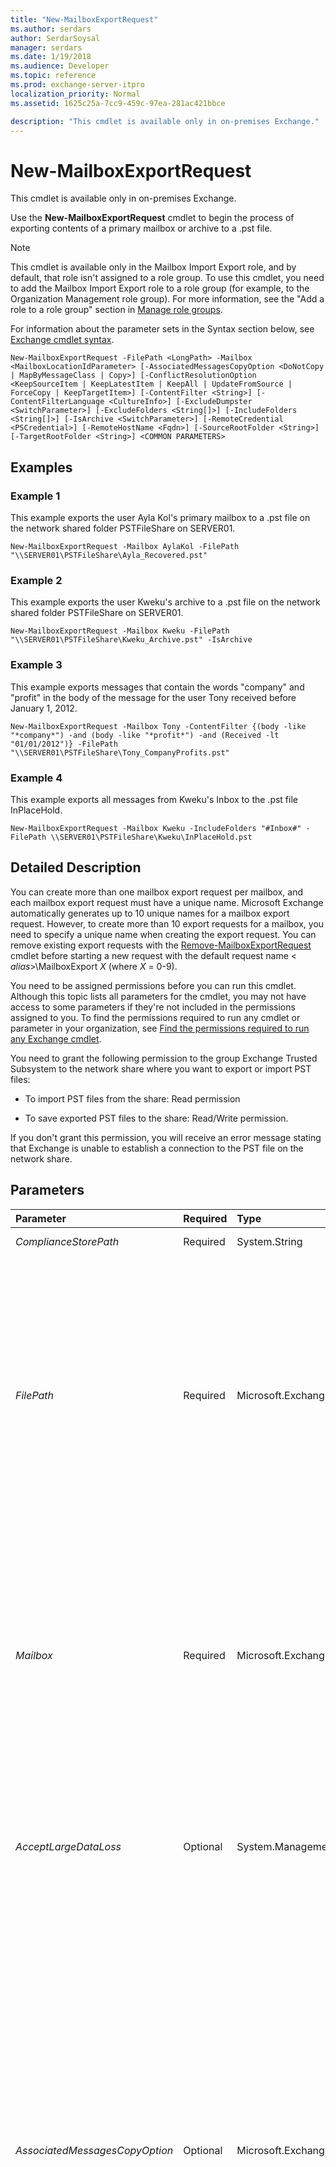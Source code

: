 ```yaml
---
title: "New-MailboxExportRequest"
ms.author: serdars
author: SerdarSoysal
manager: serdars
ms.date: 1/19/2018
ms.audience: Developer
ms.topic: reference
ms.prod: exchange-server-itpro
localization_priority: Normal
ms.assetid: 1625c25a-7cc9-459c-97ea-281ac421bbce

description: "This cmdlet is available only in on-premises Exchange."
---
```


# New-MailboxExportRequest

This cmdlet is available only in on-premises Exchange. 
  
Use the **New-MailboxExportRequest** cmdlet to begin the process of exporting contents of a primary mailbox or archive to a .pst file.
  
> [!NOTE]
> This cmdlet is available only in the Mailbox Import Export role, and by default, that role isn't assigned to a role group. To use this cmdlet, you need to add the Mailbox Import Export role to a role group (for example, to the Organization Management role group). For more information, see the "Add a role to a role group" section in [Manage role groups](https://technet.microsoft.com/library/jj657480.aspx). 
  
For information about the parameter sets in the Syntax section below, see [Exchange cmdlet syntax](https://technet.microsoft.com/library/bb123552.aspx). 
  
```
New-MailboxExportRequest -FilePath <LongPath> -Mailbox <MailboxLocationIdParameter> [-AssociatedMessagesCopyOption <DoNotCopy | MapByMessageClass | Copy>] [-ConflictResolutionOption <KeepSourceItem | KeepLatestItem | KeepAll | UpdateFromSource | ForceCopy | KeepTargetItem>] [-ContentFilter <String>] [-ContentFilterLanguage <CultureInfo>] [-ExcludeDumpster <SwitchParameter>] [-ExcludeFolders <String[]>] [-IncludeFolders <String[]>] [-IsArchive <SwitchParameter>] [-RemoteCredential <PSCredential>] [-RemoteHostName <Fqdn>] [-SourceRootFolder <String>] [-TargetRootFolder <String>] <COMMON PARAMETERS>

```

## Examples
<a name="Examples"> </a>

### Example 1

This example exports the user Ayla Kol's primary mailbox to a .pst file on the network shared folder PSTFileShare on SERVER01.
  
```
New-MailboxExportRequest -Mailbox AylaKol -FilePath "\\SERVER01\PSTFileShare\Ayla_Recovered.pst"
```

### Example 2

This example exports the user Kweku's archive to a .pst file on the network shared folder PSTFileShare on SERVER01.
  
```
New-MailboxExportRequest -Mailbox Kweku -FilePath "\\SERVER01\PSTFileShare\Kweku_Archive.pst" -IsArchive
```

### Example 3

This example exports messages that contain the words "company" and "profit" in the body of the message for the user Tony received before January 1, 2012.
  
```
New-MailboxExportRequest -Mailbox Tony -ContentFilter {(body -like "*company*") -and (body -like "*profit*") -and (Received -lt "01/01/2012")} -FilePath "\\SERVER01\PSTFileShare\Tony_CompanyProfits.pst"
```

### Example 4

This example exports all messages from Kweku's Inbox to the .pst file InPlaceHold.
  
```
New-MailboxExportRequest -Mailbox Kweku -IncludeFolders "#Inbox#" -FilePath \\SERVER01\PSTFileShare\Kweku\InPlaceHold.pst
```

## Detailed Description
<a name="DetailedDescription"> </a>

You can create more than one mailbox export request per mailbox, and each mailbox export request must have a unique name. Microsoft Exchange automatically generates up to 10 unique names for a mailbox export request. However, to create more than 10 export requests for a mailbox, you need to specify a unique name when creating the export request. You can remove existing export requests with the [Remove-MailboxExportRequest](remove-mailboxexportrequest.md) cmdlet before starting a new request with the default request name < _alias_>\MailboxExport _X_ (where _X_ = 0-9).
  
You need to be assigned permissions before you can run this cmdlet. Although this topic lists all parameters for the cmdlet, you may not have access to some parameters if they're not included in the permissions assigned to you. To find the permissions required to run any cmdlet or parameter in your organization, see [Find the permissions required to run any Exchange cmdlet](https://technet.microsoft.com/library/mt432940.aspx).
  
You need to grant the following permission to the group Exchange Trusted Subsystem to the network share where you want to export or import PST files:
  
- To import PST files from the share: Read permission
    
- To save exported PST files to the share: Read/Write permission.
    
If you don't grant this permission, you will receive an error message stating that Exchange is unable to establish a connection to the PST file on the network share.
  
## Parameters
<a name="DetailedDescription"> </a>

|**Parameter**|**Required**|**Type**|**Description**|
|:-----|:-----|:-----|:-----|
| _ComplianceStorePath_ <br/> |Required  <br/> |System.String  <br/> |This parameter is reserved for internal Microsoft use.  <br/> |
| _FilePath_ <br/> |Required  <br/> |Microsoft.Exchange.Data.LongPath  <br/> | The _FilePath_ parameter specifies the network share path of the .pst file to which data is exported, for example, \\SERVER01\PST Files\exported.pst. <br/>  You need to grant the following permission to the group Exchange Trusted Subsystem to the network share where you want to export or import PST files: <br/>  To import PST files from the share: Read permission <br/>  To save exported PST files to the share: Read/Write permission. <br/>  If you don't grant this permission, you will receive an error message stating that Exchange is unable to establish a connection to the PST file on the network share. <br/> |
| _Mailbox_ <br/> |Required  <br/> |Microsoft.Exchange.Configuration.Tasks.MailboxLocationIdParameter  <br/> | The _Mailbox_ parameter specifies the mailbox that you want to export from. You can use any value that uniquely identifies the mailbox. <br/>  For example: <br/>  Name <br/>  Display name <br/>  Alias <br/>  Distinguished name (DN) <br/>  Canonical DN <br/> _\<domain name\>_\ _\<account name\>_ <br/>  Email address <br/>  GUID <br/> **LegacyExchangeDN** <br/> **SamAccountName** <br/>  User ID or user principal name (UPN) <br/> |
| _AcceptLargeDataLoss_ <br/> |Optional  <br/> |System.Management.Automation.SwitchParameter  <br/> |The _AcceptLargeDataLoss_ switch specifies the request should continue even if a large number of items in the source mailbox can't be copied to the target mailbox. You need to use this switch if you set either the _BadItemLimit_ or _LargeItemLimit_ parameters to a value of 51 or higher. Otherwise, the command will fail. <br/> |
| _AssociatedMessagesCopyOption_ <br/> |Optional  <br/> |Microsoft.Exchange.MailboxReplicationService.FAICopyOption  <br/> | The _AssociatedMessagesCopyOption_ parameter specifies whether associated messages are copied when the request is processed. Associated messages are special messages that contain hidden data with information about rules, views, and forms. By default, associated messages are copied. This parameter accepts the following values: <br/>  `DoNotCopy`: The associated messages aren't copied.  <br/>  `MapByMessageClass`: This option finds the corresponding associated message by looking up the **MessageClass** attribute of the source message. If there's an associated message of this class in both source and target folders, it overwrites the associated message in the target. If there isn't an associated message in the target, it creates a copy in the target. <br/>  `Copy`: This option copies associated messages from the source to the target. If the same message type exists both in the source and the target location, these associated messages are duplicated. This is the default option.  <br/> > [!NOTE]>  Content filtering doesn't apply to associated messages.          |
| _BadItemLimit_ <br/> |Optional  <br/> |Microsoft.Exchange.Data.Unlimited  <br/> |The _BadItemLimit_ parameter specifies the maximum number of bad items that are allowed before the request fails. Abad item is a corrupt item in the source mailbox that can't be copied to the target mailbox. Also included in the bad item limit aremissing items. Missing items are items in the source mailbox that can't be found in the target mailbox when the request is ready to complete.  <br/> Valid input for this parameter is an integer or the value  `unlimited`. The default value is 0, which means the request will fail if any bad items are detected. If you are OK with leaving a few bad items behind, you can set this parameter to a reasonable value (we recommend 10 or lower) so the request can proceed. If too many bad items are detected, consider using the **New-MailboxRepairRequest** cmdlet to attempt to fix corrupted items in the source mailbox, and try the request again. <br/> > [!NOTE]> If you set this value to 51 or higher, you also need to use the _AcceptLargeDataLoss_ switch. Otherwise, the command will fail.          |
| _BatchName_ <br/> |Optional  <br/> |System.String  <br/> |The _BatchName_ parameter specifies a descriptive name for exporting a batch of mailboxes. You can use the name in the _BatchName_ parameter as a string search when you use the **Get-MailboxExportRequest** cmdlet. <br/> |
| _CompletedRequestAgeLimit_ <br/> |Optional  <br/> |Microsoft.Exchange.Data.Unlimited  <br/> |The _CompletedRequestAgeLimit_ parameter specifies how long the request will be kept after it has completed before being automatically removed. The default _CompletedRequestAgeLimit_ is 30 days. <br/> |
| _Confirm_ <br/> |Optional  <br/> |System.Management.Automation.SwitchParameter  <br/> | The _Confirm_ switch specifies whether to show or hide the confirmation prompt. How this switch affects the cmdlet depends on if the cmdlet requires confirmation before proceeding. <br/>  Destructive cmdlets (for example, **Remove-\*** cmdlets) have a built-in pause that forces you to acknowledge the command before proceeding. For these cmdlets, you can skip the confirmation prompt by using this exact syntax: `-Confirm:$false`.  <br/>  Most other cmdlets (for example, **New-\*** and **Set-\*** cmdlets) don't have a built-in pause. For these cmdlets, specifying the _Confirm_ switch without a value introduces a pause that forces you acknowledge the command before proceeding. <br/> |
| _ConflictResolutionOption_ <br/> |Optional  <br/> |Microsoft.Exchange.MailboxReplicationService.ConflictResolutionOption  <br/> | The _ConflictResolutionOption_ parameter specifies what to do if there are multiple matching messages in the target. Valid values are: <br/>  `ForceCopy` <br/>  `KeepAll` <br/>  `KeepLatestItem` <br/>  `KeepSourceItem` (This is the default value.) <br/>  `KeepTargetItem` <br/>  `UpdateFromSource` <br/> |
| _ContentFilter_ <br/> |Optional  <br/> |System.String  <br/> |The _ContentFilter_ parameter specifies message content to search for. Only contents that match the _ContentFilter_ parameter will be exported into the .pst file. <br/> |
| _ContentFilterLanguage_ <br/> |Optional  <br/> |System.Globalization.CultureInfo  <br/> |The _ContentFilterLanguage_ parameter specifies the language being used in the _ContentFilter_ parameter for string searches. <br/> Valid input for this parameter is a supported culture code value from the Microsoft .NET Framework **CultureInfo** class. For example, `da-DK` for Danish or `ja-JP` for Japanese. For more information, see[CultureInfo Class](https://go.microsoft.com/fwlink/p/?linkId=184859).  <br/> |
| _DomainController_ <br/> |Optional  <br/> |Microsoft.Exchange.Data.Fqdn  <br/> |The _DomainController_ parameter specifies the domain controller that's used by this cmdlet to read data from or write data to Active Directory. You identify the domain controller by its fully qualified domain name (FQDN). For example, `dc01.contoso.com`.  <br/> |
| _ExcludeDumpster_ <br/> |Optional  <br/> |System.Management.Automation.SwitchParameter  <br/> | The _ExcludeDumpster_ parameter specifies whether to exclude the Recoverable Items folder. You don't have to include a value with this parameter. If you don't specify this parameter, the Recoverable Items folder is copied with the following subfolders: <br/>  Deletions <br/>  Versions <br/>  Purges <br/> |
| _ExcludeFolders_ <br/> |Optional  <br/> |System.String[]  <br/> | The _ExcludeFolders_ parameter specifies the list of folders to exclude during the export. <br/>  Folder names aren't case-sensitive, and there are no character restrictions. Use the following syntax: <br/>  `<FolderName>/*`: Use this syntax to denote a personal folder under the folder specified in the _SourceRootFolder_ parameter, for example, "MyProjects" or "MyProjects/FY2010". <br/>  `#<FolderName>#/*`: Use this syntax to denote a well-known folder regardless of the folder's name in another language. For example,  `#Inbox#` denotes the Inbox folder even if the Inbox is localized in Turkish, which is Gelen Kutusu. Well-known folders include the following types: <br/>  Inbox <br/>  SentItems <br/>  DeletedItems <br/>  Calendar <br/>  Contacts <br/>  Drafts <br/>  Journal <br/>  Tasks <br/>  Notes <br/>  JunkEmail <br/>  CommunicationHistory <br/>  Voicemail <br/>  Fax <br/>  Conflicts <br/>  SyncIssues <br/>  LocalFailures <br/>  ServerFailures <br/>  If the user creates a personal folder with the same name as a well-known folder and the # symbol surrounding it, you can use a back slash (\) as an escape character to specify that folder. For example, if a user creates a folder named #Notes# and you want to specify that folder, but not the well-known Notes folder, use the following syntax: `\#Notes\#`.  <br/> > [!NOTE]>  Wildcard characters can't be used in folder names.          |
| _IncludeFolders_ <br/> |Optional  <br/> |System.String[]  <br/> | The _IncludeFolders_ parameter specifies the list of folders to include during the export. <br/>  Folder names aren't case-sensitive, and there are no character restrictions. Use the following syntax: <br/>  `<FolderName>/*`: Use this syntax to denote a personal folder under the folder specified in the _SourceRootFolder_ parameter, for example, "MyProjects" or "MyProjects/FY2010". <br/>  `#<FolderName>#/*`: Use this syntax to denote a well-known folder regardless of the folder's name in another language. For example,  `#Inbox#` denotes the Inbox folder even if the Inbox is localized in Turkish, which is Gelen Kutusu. Well-known folders include the following types: <br/>  Inbox <br/>  SentItems <br/>  DeletedItems <br/>  Calendar <br/>  Contacts <br/>  Drafts <br/>  Journal <br/>  Tasks <br/>  Notes <br/>  JunkEmail <br/>  CommunicationHistory <br/>  Voicemail <br/>  Fax <br/>  Conflicts <br/>  SyncIssues <br/>  LocalFailures <br/>  ServerFailures <br/>  If the user creates a personal folder with the same name as a well-known folder and the # symbol surrounding it, you can use a back slash (\) as an escape character to specify that folder. For example, if a user creates a folder named #Notes# and you want to specify that folder, but not the well-known Notes folder, use the following syntax: `\#Notes\#`.  <br/> > [!NOTE]>  Wildcard characters can't be used in folder names.          |
| _InternalFlags_ <br/> |Optional  <br/> |Microsoft.Exchange.Management.Migration.MailboxReplication.RequestBase.InternalMrsFlag[]  <br/> |The _InternalFlags_ parameter specifies the optional steps in the request. This parameter is used primarily for debugging purposes. <br/> |
| _IsArchive_ <br/> |Optional  <br/> |System.Management.Automation.SwitchParameter  <br/> |The _IsArchive_ switch specifies that you're exporting from the user's archive. You don't need to specify a value with this switch. <br/> |
| _LargeItemLimit_ <br/> |Optional  <br/> |Microsoft.Exchange.Data.Unlimited  <br/> | The _LargeItemLimit_ parameter specifies the maximum number of large items that are allowed before the request fails. Alarge item is a message in the source mailbox that exceeds the maximum message size that's allowed in the target mailbox. If the target mailbox doesn't have a specifically configured maximum message size value, the organization-wide value is used. <br/>  For more information about maximum message size values, see the following topics: <br/>  Exchange 2016:[Message size limits in Exchange 2016](https://technet.microsoft.com/library/bb124345.aspx) <br/>  Exchange Online:[Exchange Online Limits](https://go.microsoft.com/fwlink/p/?LinkId=524926) <br/>  Valid input for this parameter is an integer or the value `unlimited`. The default value is 0, which means the request will fail if any large items are detected. If you are OK with leaving a few large items behind, you can set this parameter to a reasonable value (we recommend 10 or lower) so the request can proceed.  <br/> > [!NOTE]>  If you set this value to 51 or higher, you also need to use the _AcceptLargeDataLoss_ switch. Otherwise, the command will fail.          |
| _Name_ <br/> |Optional  <br/> |System.String  <br/> |The _Name_ parameter specifies the name of the specific request for tracking and display purposes. Because you can have multiple export requests per mailbox, Exchange precedes the name with the mailbox's alias. For example, if you create an export request for a user's mailbox that has the alias Kweku and specify the value of this parameter as PC1toArchive, the identity of this export request is Kweku\PC1toArchive. <br/> If you don't specify a name using this parameter, Exchange generates up to 10 request names per mailbox, which is MailboxExport _X_ (where _X_ = 0-9). The identity of the request is displayed and searchable as < _alias_>\MailboxExport _X_.  <br/> |
| _PreferredMessageFormat_ <br/> |Optional  <br/> |Microsoft.Exchange.MailboxReplicationService.MessageCopyFormat  <br/> |This parameter is reserved for internal Microsoft use.  <br/> |
| _Priority_ <br/> |Optional  <br/> |Microsoft.Exchange.MailboxReplicationService.RequestPriority  <br/> | The _Priority_ parameter specifies the order in which the request should be processed in the request queue. Requests are processed in order, based on server health, status, priority, and last update time. Valid priority values are: <br/>  `Lowest` <br/>  `Lower` <br/>  `Low` <br/>  `Normal`: This is the default value.  <br/>  `High` <br/>  `Higher` <br/>  `Highest` <br/>  `Emergency` <br/> |
| _RemoteCredential_ <br/> |Optional  <br/> |System.Management.Automation.PSCredential  <br/> |This parameter is reserved for internal Microsoft use.  <br/> |
| _RemoteHostName_ <br/> |Optional  <br/> |Microsoft.Exchange.Data.Fqdn  <br/> |This parameter is reserved for internal Microsoft use.  <br/> |
| _RequestExpiryInterval_ <br/> |Optional  <br/> |Microsoft.Exchange.Data.Unlimited  <br/> | The _RequestExpiryInterval_ parameter specifies an age limit for a completed or failed request. When you use this parameter, the completed or failed request is automatically removed after the specified interval expires. If you don't use this parameter: <br/>  The completed request is automatically removed based on the _CompletedRequestAgeLimit_ parameter value. <br/>  If the request fails, you need to manually remove it by using the corresponding **Remove-\*Request** cmdlet. <br/>  To specify a value, enter it as a time span: `dd.hh:mm:ss` where `dd` = days, `hh` = hours, `mm` = minutes, and `ss` = seconds. <br/>  When you use the value `Unlimited`, the completed request isn't automatically removed.  <br/> |
| _SkipMerging_ <br/> |Optional  <br/> |Microsoft.Exchange.MailboxReplicationService.SkippableMergeComponent[]  <br/> |The _SkipMerging_ parameter specifies steps in the export that should be skipped. This parameter is used primarily for debugging purposes. <br/> |
| _SourceRootFolder_ <br/> |Optional  <br/> |System.String  <br/> |The _SourceRootFolder_ parameter specifies the root folder of the mailbox from which data is exported. If this parameter isn't specified, the command exports all folders. <br/> |
| _Suspend_ <br/> |Optional  <br/> |System.Management.Automation.SwitchParameter  <br/> |The _Suspend_ switch specifies whether to suspend the request. If you use this switch, the request is queued, but the request won't reach the status of **InProgress** until you resume the request with the relevant resume cmdlet. You don't have to specify a value with this switch. <br/> |
| _SuspendComment_ <br/> |Optional  <br/> |System.String  <br/> |The _SuspendComment_ parameter specifies a description about why the request was suspended. You can only use this parameter if you specify the _Suspend_ parameter. <br/> |
| _TargetRootFolder_ <br/> |Optional  <br/> |System.String  <br/> |The _TargetRootFolder_ parameter specifies the top-level folder in which to export data. If you don't specify this parameter, the command exports folders to the top of the folder structure in the target .pst file. Content is merged under existing folders, and new folders are created if they don't already exist in the target folder structure. <br/> |
| _WhatIf_ <br/> |Optional  <br/> |System.Management.Automation.SwitchParameter  <br/> |The _WhatIf_ switch simulates the actions of the command. You can use this switch to view the changes that would occur without actually applying those changes. You don't need to specify a value with this switch. <br/> |
| _WorkloadType_ <br/> |Optional  <br/> |Microsoft.Exchange.MailboxReplicationService.RequestWorkloadType  <br/> |The _WorkloadType_ parameter is reserved for internal Microsoft use. <br/> |
   
## Input Types
<a name="InputTypes"> </a>

To see the input types that this cmdlet accepts, see [Cmdlet Input and Output Types](http://go.microsoft.com/fwlink/p/?linkId=616387). If the Input Type field for a cmdlet is blank, the cmdlet doesn't accept input data. 
  
## Return Types
<a name="ReturnTypes"> </a>

To see the return types, which are also known as output types, that this cmdlet accepts, see [Cmdlet Input and Output Types](http://go.microsoft.com/fwlink/p/?linkId=616387). If the Output Type field is blank, the cmdlet doesn't return data. 
  

